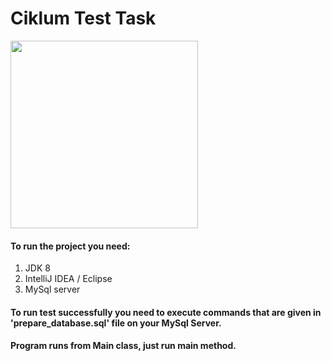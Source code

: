# Ciklum Test Task
<img width = "300" height = "300" src = "https://avatars.githubusercontent.com/u/50321121?s=280&v=4">

#### To run the project you need:
1. JDK 8
2. IntelliJ IDEA / Eclipse
3. MySql server

#### To run test successfully you need to execute commands that are given in 'prepare_database.sql' file on your MySql Server.
#### Program runs from Main class, just run main method.
